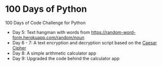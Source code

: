 # 100 Days of Python

100 Days of Code Challenge for Python

- Day 5: Text hangman with words from https://random-word-form.herokuapp.com/random/noun
- Day 6 - 7: A text encryption and decryption script based on the [Caesar Cipher](https://en.wikipedia.org/wiki/Caesar_cipher)
- Day 8: A simple arithmetic calculator app
- Day 9: Upgraded the code behind the calculator app
